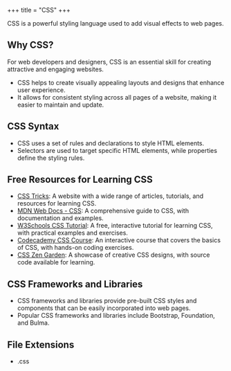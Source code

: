 +++
title = "CSS"
+++

CSS is a powerful styling language used to add visual effects to web pages.

## Why CSS?

For web developers and designers, CSS is an essential skill for creating attractive and engaging websites.

- CSS helps to create visually appealing layouts and designs that enhance user experience.
- It allows for consistent styling across all pages of a website, making it easier to maintain and update.

## CSS Syntax

- CSS uses a set of rules and declarations to style HTML elements.
- Selectors are used to target specific HTML elements, while properties define the styling rules.

## Free Resources for Learning CSS

- [CSS Tricks](https://css-tricks.com/): A website with a wide range of articles, tutorials, and resources for learning CSS.
- [MDN Web Docs - CSS](https://developer.mozilla.org/en-US/docs/Web/CSS): A comprehensive guide to CSS, with documentation and examples.
- [W3Schools CSS Tutorial](https://www.w3schools.com/css/): A free, interactive tutorial for learning CSS, with practical examples and exercises.
- [Codecademy CSS Course](https://www.codecademy.com/learn/learn-css): An interactive course that covers the basics of CSS, with hands-on coding exercises.
- [CSS Zen Garden](http://www.csszengarden.com/): A showcase of creative CSS designs, with source code available for learning.

## CSS Frameworks and Libraries

- CSS frameworks and libraries provide pre-built CSS styles and components that can be easily incorporated into web pages.
- Popular CSS frameworks and libraries include Bootstrap, Foundation, and Bulma.

## File Extensions

- .css
